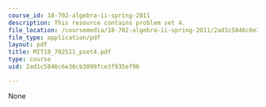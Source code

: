 ```yaml
---
course_id: 18-702-algebra-ii-spring-2011
description: This resource contains problem set 4.
file_location: /coursemedia/18-702-algebra-ii-spring-2011/2ad1c5846c6e36cb3099fce3f935ef96_MIT18_702S11_pset4.pdf
file_type: application/pdf
layout: pdf
title: MIT18_702S11_pset4.pdf
type: course
uid: 2ad1c5846c6e36cb3099fce3f935ef96

---
```

None